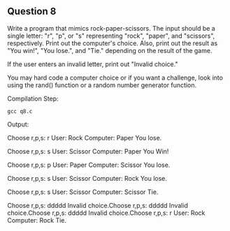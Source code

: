## Question 8

Write a program that mimics rock-paper-scissors. The input should be a single letter: "r", "p", or "s" representing "rock", "paper", and "scissors", respectively. Print out the computer's choice. Also, print out the result as "You win!", "You lose.", and "Tie." depending on the result of the game. 

If the user enters an invalid letter, print out "Invalid choice."

You may hard code a computer choice or if you want a challenge, look into using the rand() function or a random number generator function.

Compilation Step:
	
	gcc q8.c

Output:

Choose r,p,s: r
User: Rock
Computer: Paper
You lose.

Choose r,p,s: s
User: Scissor
Computer: Paper
You Win!

Choose r,p,s: p
User: Paper
Computer: Scissor
You lose.

Choose r,p,s: s
User: Scissor
Computer: Rock
You lose.

Choose r,p,s: s
User: Scissor
Computer: Scissor
Tie.

Choose r,p,s: ddddd
Invalid choice.Choose r,p,s: ddddd
Invalid choice.Choose r,p,s: ddddd
Invalid choice.Choose r,p,s: r
User: Rock
Computer: Rock
Tie.

